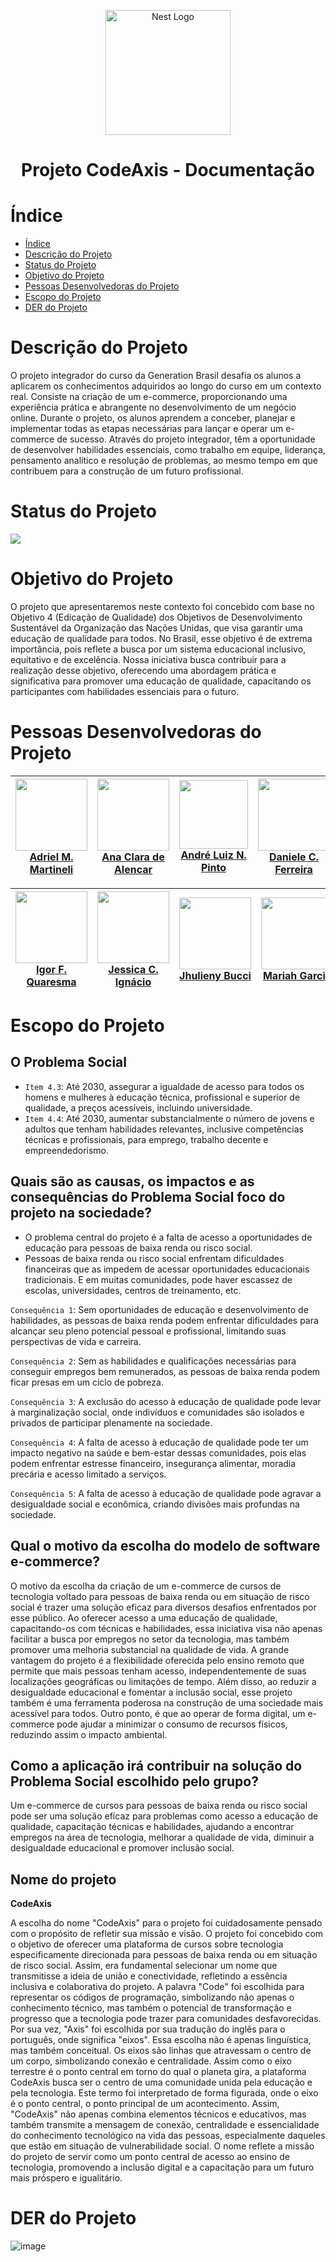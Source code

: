 <p align="center">
  <img src="https://ik.imagekit.io/4kqnwi1lux/Generation/8010b1b6-32bc-4dd4-bc11-a4a607c9974c.png?updatedAt=1715000008769" width="200" alt="Nest Logo" />
</p>

<h1 align="center"> Projeto CodeAxis - Documentação </h1>

# Índice

* [Índice](#índice)
* [Descrição do Projeto](#descrição-do-projeto)
* [Status do Projeto](#status-do-projeto)
* [Objetivo do Projeto](#objetivo-do-projeto)
* [Pessoas Desenvolvedoras do Projeto](#pessoas-desenvolvedoras-do-projeto)
* [Escopo do Projeto](#escopo-do-projeto)
* [DER do Projeto](#der-do-projeto)

# Descrição do Projeto

O projeto integrador do curso da Generation Brasil desafia os alunos a aplicarem os conhecimentos adquiridos ao longo do curso em um contexto real. Consiste na criação de um e-commerce, proporcionando uma experiência prática e abrangente no desenvolvimento de um negócio online. Durante o projeto, os alunos aprendem a conceber, planejar e implementar todas as etapas necessárias para lançar e operar um e-commerce de sucesso. Através do projeto integrador, têm a oportunidade de desenvolver habilidades essenciais, como trabalho em equipe, liderança, pensamento analítico e resolução de problemas, ao mesmo tempo em que contribuem para a construção de um futuro profissional.

# Status do Projeto

<p>
<img loading="lazy" src="http://img.shields.io/static/v1?label=STATUS&message=EM%20DESENVOLVIMENTO&color=GREEN&style=for-the-badge"/>
</p>

# Objetivo do Projeto

O projeto que apresentaremos neste contexto foi concebido com base no Objetivo 4 (Edicação de Qualidade) dos Objetivos de Desenvolvimento Sustentável da Organização das Nações Unidas, que visa garantir uma educação de qualidade para todos. No Brasil, esse objetivo é de extrema importância, pois reflete a busca por um sistema educacional inclusivo, equitativo e de excelência. Nossa iniciativa busca contribuir para a realização desse objetivo, oferecendo uma abordagem prática e significativa para promover uma educação de qualidade, capacitando os participantes com habilidades essenciais para o futuro.

# Pessoas Desenvolvedoras do Projeto

| [<img loading="lazy" src="https://avatars.githubusercontent.com/u/" width=115><br>Adriel M. Martineli](https://github.com/AdrielMartineli) |  [<img loading="lazy" src="https://avatars.githubusercontent.com/u/" width=115><br>Ana Clara de Alencar](https://github.com/anaclaraalencar) |  [<img loading="lazy" src="https://avatars.githubusercontent.com/u/162219194?v=4" width=110><br>André Luiz N. Pinto](https://github.com/andrenas95) | [<img loading="lazy" src="https://avatars.githubusercontent.com/u/131809585?v=4" width=115><br>Daniele C. Ferreira](https://github.com/daniele0118) | 
| :---: | :---: | :---: | :---: | 

| [<img loading="lazy" src="https://avatars.githubusercontent.com/u/121838715?v=4" width=115><br>Igor F. Quaresma](https://github.com/IgorFernandesQuaresma) | [<img loading="lazy" src="https://avatars.githubusercontent.com/u/120491040?v=4" width=115><br>Jessica C. Ignácio](https://github.com/eijess) | [<img loading="lazy" src="https://avatars.githubusercontent.com/u/" width=115><br>Jhulieny Bucci](https://github.com/JhulienyB) | [<img loading="lazy" src="https://avatars.githubusercontent.com/u/162521119?v=4" width=115><br>Mariah Garcia](https://github.com/Mariahcpgo) | [<img loading="lazy" src="https://avatars.githubusercontent.com/u/149630140?v=4" width=115><br>Michel C. Souza](https://github.com/mcavalcantedesouza) |
| :---: | :---: | :---: | :---: | :---: |

# Escopo do Projeto

<h2>O Problema Social</h2>

- `Item 4.3`: Até 2030, assegurar a igualdade de acesso para todos os homens e mulheres à educação técnica, profissional e superior de qualidade, a preços acessíveis, incluindo universidade.
- `Item 4.4`: Até 2030, aumentar substancialmente o número de jovens e adultos que tenham habilidades relevantes, inclusive competências técnicas e profissionais, para emprego, trabalho decente e empreendedorismo.

<h2>Quais são as causas, os impactos e as consequências do Problema Social foco do projeto na sociedade?</h2>

- O problema central do projeto é a falta de acesso a oportunidades de educação para pessoas de baixa renda ou risco social.
- Pessoas de baixa renda ou risco social enfrentam dificuldades financeiras que as impedem de acessar oportunidades educacionais tradicionais. E em muitas comunidades, pode haver escassez de escolas, universidades,  centros de treinamento, etc.

`Consequência 1`: Sem oportunidades de educação e desenvolvimento de habilidades, as pessoas de baixa renda podem enfrentar dificuldades para alcançar seu pleno potencial pessoal e profissional, limitando suas perspectivas de vida e carreira.

`Consequência 2`: Sem as habilidades e qualificações necessárias para conseguir empregos bem remunerados, as pessoas de baixa renda podem ficar presas em um ciclo de pobreza.

`Consequência 3`:  A exclusão do acesso à educação de qualidade pode levar à marginalização social, onde indivíduos e comunidades são isolados e privados de participar plenamente na sociedade.

`Consequência 4`: A falta de acesso à educação de qualidade pode ter um impacto negativo na saúde e bem-estar dessas comunidades, pois elas podem enfrentar estresse financeiro, insegurança alimentar, moradia precária e acesso limitado a serviços.

`Consequência 5`: A falta de acesso à educação de qualidade pode agravar a desigualdade social e econômica, criando divisões mais profundas na sociedade.

<h2>Qual o motivo da escolha do modelo de software e-commerce?</h2>

O motivo da escolha da criação de um e-commerce de cursos de tecnologia voltado para pessoas de baixa renda ou em situação de risco social é trazer uma solução eficaz para diversos desafios enfrentados por esse público. Ao oferecer acesso a uma educação de qualidade, capacitando-os com técnicas e habilidades, essa iniciativa visa não apenas facilitar a busca por empregos no setor da tecnologia, mas também promover uma melhoria substancial na qualidade de vida. A grande vantagem do projeto é a flexibilidade oferecida pelo ensino remoto que permite  que mais pessoas tenham acesso, independentemente de suas localizações geográficas ou limitações de tempo. Além disso, ao reduzir a desigualdade educacional e fomentar a inclusão social, esse projeto também é uma ferramenta poderosa na construção de uma sociedade mais acessível para todos. Outro ponto, é que ao operar de forma digital, um e-commerce pode ajudar a minimizar o consumo de recursos físicos, reduzindo assim o impacto ambiental.

<h2>Como a aplicação irá contribuir na solução do Problema Social escolhido pelo grupo?</h2>

Um e-commerce de cursos para pessoas de baixa renda ou risco social pode ser uma solução eficaz para problemas como acesso a educação de qualidade, capacitação técnicas e habilidades, ajudando a encontrar empregos na área de tecnologia, melhorar a qualidade de vida, diminuir a desigualdade educacional e promover inclusão social.

<h2>Nome do projeto</h2>

<strong>CodeAxis</strong>

A escolha do nome "CodeAxis" para o projeto foi cuidadosamente pensado com o propósito de refletir sua missão e visão. O projeto foi concebido com o objetivo de oferecer uma plataforma de cursos sobre tecnologia especificamente direcionada para pessoas de baixa renda ou em situação de risco social. Assim, era fundamental selecionar um nome que transmitisse a ideia de união e conectividade, refletindo a essência inclusiva e colaborativa do projeto.
A palavra "Code" foi escolhida para representar os códigos de programação, simbolizando não apenas o conhecimento técnico, mas também o potencial de transformação e progresso que a tecnologia pode trazer para comunidades desfavorecidas. Por sua vez, "Axis" foi escolhida por sua tradução do inglês para o português, onde significa "eixos". Essa escolha não é apenas linguística, mas também conceitual. Os eixos são linhas que atravessam o centro de um corpo, simbolizando conexão e centralidade. Assim como o eixo terrestre é o ponto central em torno do qual o planeta gira, a plataforma CodeAxis busca ser o centro de uma comunidade unida pela educação e pela tecnologia. Este termo foi interpretado de forma figurada, onde o eixo é o ponto central, o ponto principal de um acontecimento. 
Assim, "CodeAxis" não apenas combina elementos técnicos e educativos, mas também transmite a mensagem de conexão, centralidade e essencialidade do conhecimento tecnológico na vida das pessoas, especialmente daqueles que estão em situação de vulnerabilidade social. O nome reflete a missão do projeto de servir como um ponto central de acesso ao ensino de tecnologia, promovendo a inclusão digital e a capacitação para um futuro mais próspero e igualitário.

# DER do Projeto 

![image](https://github.com/Projeto-Integrador-CodeAxis/ProjetoCodeAxis-Documentacao/assets/162521119/13ca6b92-62e2-4e45-903e-53dd54f02ce8)





